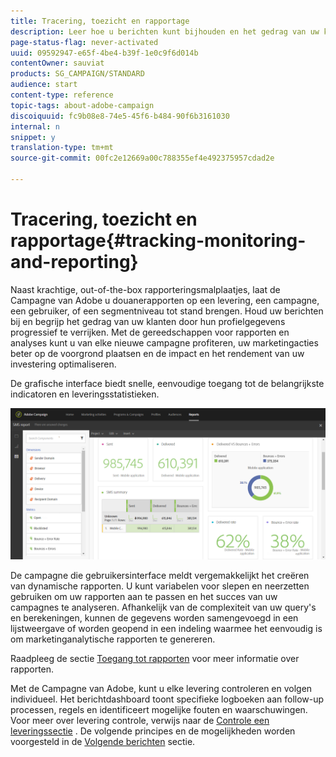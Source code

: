 ```yaml
---
title: Tracering, toezicht en rapportage
description: Leer hoe u berichten kunt bijhouden en het gedrag van uw klanten kunt begrijpen door hun profielgegevens te verrijken. Met de Campagne van Adobe, gebruik rapportering en analysehulpmiddelen om op elke nieuwe campagne te kapitaliseren.
page-status-flag: never-activated
uuid: 09592947-e65f-4be4-b39f-1e0c9f6d014b
contentOwner: sauviat
products: SG_CAMPAIGN/STANDARD
audience: start
content-type: reference
topic-tags: about-adobe-campaign
discoiquuid: fc9b08e8-74e5-45f6-b484-90f6b3161030
internal: n
snippet: y
translation-type: tm+mt
source-git-commit: 00fc2e12669a00c788355ef4e492375957cdad2e

---
```



# Tracering, toezicht en rapportage{#tracking-monitoring-and-reporting}

Naast krachtige, out-of-the-box rapporteringsmalplaatjes, laat de Campagne van Adobe u douanerapporten op een levering, een campagne, een gebruiker, of een segmentniveau tot stand brengen. Houd uw berichten bij en begrijp het gedrag van uw klanten door hun profielgegevens progressief te verrijken. Met de gereedschappen voor rapporten en analyses kunt u van elke nieuwe campagne profiteren, uw marketingacties beter op de voorgrond plaatsen en de impact en het rendement van uw investering optimaliseren.

De grafische interface biedt snelle, eenvoudige toegang tot de belangrijkste indicatoren en leveringsstatistieken.

![](assets/dynamic_report_intro.png)

De campagne die gebruikersinterface meldt vergemakkelijkt het creëren van dynamische rapporten. U kunt variabelen voor slepen en neerzetten gebruiken om uw rapporten aan te passen en het succes van uw campagnes te analyseren. Afhankelijk van de complexiteit van uw query&#39;s en berekeningen, kunnen de gegevens worden samengevoegd in een lijstweergave of worden geopend in een indeling waarmee het eenvoudig is om marketinganalytische rapporten te genereren.

Raadpleeg de sectie [Toegang tot rapporten](../../reporting/using/about-dynamic-reports.md) voor meer informatie over rapporten.

Met de Campagne van Adobe, kunt u elke levering controleren en volgen individueel. Het berichtdashboard toont specifieke logboeken aan follow-up processen, regels en identificeert mogelijke fouten en waarschuwingen. Voor meer over levering controle, verwijs naar de [Controle een leveringssectie](../../sending/using/monitoring-a-delivery.md) . De volgende principes en de mogelijkheden worden voorgesteld in de [Volgende berichten](../../sending/using/tracking-messages.md) sectie.
